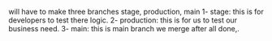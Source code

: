 will have to make three branches stage, production, main
1- stage: this is for developers to test there logic. 
2- production: this is for us to test our business need. 
3- main: this is main branch we merge after all done,. 
